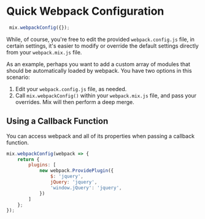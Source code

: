 # Quick Webpack Configuration

```js
 mix.webpackConfig({});
```

While, of course, you're free to edit the provided `webpack.config.js` file, in certain settings, it's easier to modify or override the default settings directly from your `webpack.mix.js` file. 

As an example, perhaps you want to add a custom array of modules that should be automatically loaded by webpack. You have two options in this scenario:

1. Edit your `webpack.config.js` file, as needed.
2. Call `mix.webpackConfig()` within your `webpack.mix.js` file, and pass your overrides. Mix will then perform a deep merge.


## Using a Callback Function

You can access webpack and all of its properties when passing a callback function.

```js
mix.webpackConfig(webpack => {
    return {
        plugins: [
            new webpack.ProvidePlugin({
                $: 'jquery',
                jQuery: 'jquery', 
                'window.jQuery': 'jquery',
            })
        ]
    };
});
```


